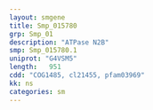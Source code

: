 ```yaml
---
layout: smgene
title: Smp_015780
grp: Smp_01
description: "ATPase N2B"
smp: Smp_015780.1
uniprot: "G4VSM5"
length:   951
cdd: "COG1485, cl21455, pfam03969"
kk: ns
categories: sm
---
```


